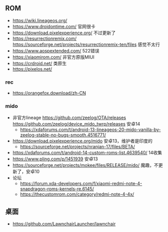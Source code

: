 ## ROM

* https://wiki.lineageos.org/
* https://www.droidontime.com/ 官网很卡
* https://download.pixelexperience.org/ 不过更新了
* https://resurrectionremix.com/ https://sourceforge.net/projects/resurrectionremix-ten/files 感觉不太行
* https://www.aospextended.com/ 522错误
* https://xiaomirom.com/ 非官方原版MIUI
* https://crdroid.net/ 类原生
* https://pixelos.net/

### rec

* https://orangefox.download/zh-CN

### mido

* 非官方lineage https://github.com/zeelog/OTA/releases https://github.com/zeelog/device_mido_twrp/releases 安卓14
  * https://xdaforums.com/t/android-13-lineageos-20-mido-vanilla-by-zeelog-stable-no-bugs-smooth.4516771/
* https://download.pixelexperience.org/mido 安卓13，维护者是印度的
  * https://sourceforge.net/projects/nranjan-17/files/BETA/
* https://xdaforums.com/t/android-14-custom-roms-list.4639540/ 14收集
* https://www.pling.com/p/1451939 安卓13
* https://sourceforge.net/projects/mokee/files/RELEASE/mido/ 魔趣，不更新了，安卓10
* 论坛
  * https://forum.xda-developers.com/f/xiaomi-redmi-note-4-snapdragon-roms-kernels-re.6145/
  * https://thecustomrom.com/category/redmi-note-4-4x/

## 桌面

* https://github.com/LawnchairLauncher/lawnchair
